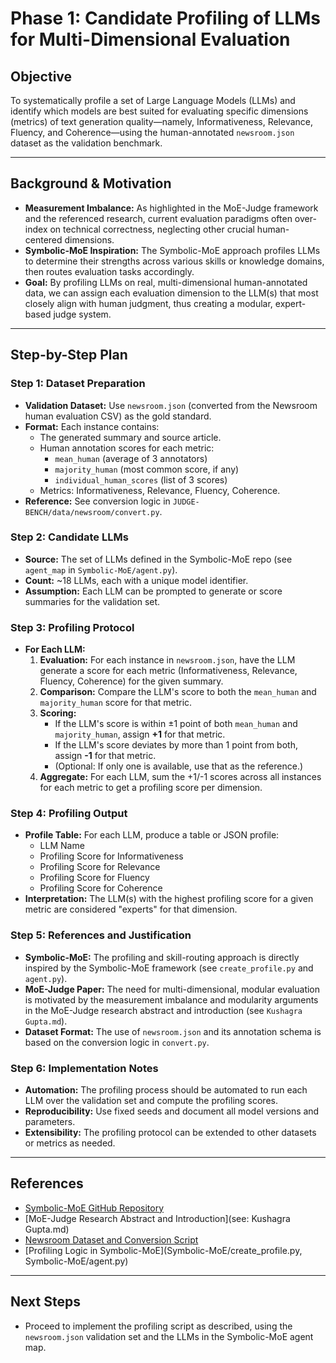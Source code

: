 # Phase 1: Candidate Profiling of LLMs for Multi-Dimensional Evaluation

## Objective

To systematically profile a set of Large Language Models (LLMs) and identify which models are best suited for evaluating specific dimensions (metrics) of text generation quality—namely, Informativeness, Relevance, Fluency, and Coherence—using the human-annotated `newsroom.json` dataset as the validation benchmark.

---

## Background & Motivation

- **Measurement Imbalance:** As highlighted in the MoE-Judge framework and the referenced research, current evaluation paradigms often over-index on technical correctness, neglecting other crucial human-centered dimensions.
- **Symbolic-MoE Inspiration:** The Symbolic-MoE approach profiles LLMs to determine their strengths across various skills or knowledge domains, then routes evaluation tasks accordingly.
- **Goal:** By profiling LLMs on real, multi-dimensional human-annotated data, we can assign each evaluation dimension to the LLM(s) that most closely align with human judgment, thus creating a modular, expert-based judge system.

---

## Step-by-Step Plan

### Step 1: Dataset Preparation

- **Validation Dataset:** Use `newsroom.json` (converted from the Newsroom human evaluation CSV) as the gold standard.
- **Format:** Each instance contains:
  - The generated summary and source article.
  - Human annotation scores for each metric:
    - `mean_human` (average of 3 annotators)
    - `majority_human` (most common score, if any)
    - `individual_human_scores` (list of 3 scores)
  - Metrics: Informativeness, Relevance, Fluency, Coherence.
- **Reference:** See conversion logic in `JUDGE-BENCH/data/newsroom/convert.py`.

### Step 2: Candidate LLMs

- **Source:** The set of LLMs defined in the Symbolic-MoE repo (see `agent_map` in `Symbolic-MoE/agent.py`).
- **Count:** ~18 LLMs, each with a unique model identifier.
- **Assumption:** Each LLM can be prompted to generate or score summaries for the validation set.

### Step 3: Profiling Protocol

- **For Each LLM:**
  1. **Evaluation:** For each instance in `newsroom.json`, have the LLM generate a score for each metric (Informativeness, Relevance, Fluency, Coherence) for the given summary.
  2. **Comparison:** Compare the LLM's score to both the `mean_human` and `majority_human` score for that metric.
  3. **Scoring:**
     - If the LLM's score is within ±1 point of both `mean_human` and `majority_human`, assign **+1** for that metric.
     - If the LLM's score deviates by more than 1 point from both, assign **-1** for that metric.
     - (Optional: If only one is available, use that as the reference.)
  4. **Aggregate:** For each LLM, sum the +1/-1 scores across all instances for each metric to get a profiling score per dimension.

### Step 4: Profiling Output

- **Profile Table:** For each LLM, produce a table or JSON profile:
  - LLM Name
  - Profiling Score for Informativeness
  - Profiling Score for Relevance
  - Profiling Score for Fluency
  - Profiling Score for Coherence
- **Interpretation:** The LLM(s) with the highest profiling score for a given metric are considered "experts" for that dimension.

### Step 5: References and Justification

- **Symbolic-MoE:** The profiling and skill-routing approach is directly inspired by the Symbolic-MoE framework (see `create_profile.py` and `agent.py`).
- **MoE-Judge Paper:** The need for multi-dimensional, modular evaluation is motivated by the measurement imbalance and modularity arguments in the MoE-Judge research abstract and introduction (see `Kushagra Gupta.md`).
- **Dataset Format:** The use of `newsroom.json` and its annotation schema is based on the conversion logic in `convert.py`.

### Step 6: Implementation Notes

- **Automation:** The profiling process should be automated to run each LLM over the validation set and compute the profiling scores.
- **Reproducibility:** Use fixed seeds and document all model versions and parameters.
- **Extensibility:** The profiling protocol can be extended to other datasets or metrics as needed.

---

## References

- [Symbolic-MoE GitHub Repository](link-to-your-repo)
- [MoE-Judge Research Abstract and Introduction](see: Kushagra Gupta.md)
- [Newsroom Dataset and Conversion Script](JUDGE-BENCH/data/newsroom/convert.py)
- [Profiling Logic in Symbolic-MoE](Symbolic-MoE/create_profile.py, Symbolic-MoE/agent.py)

---

## Next Steps
- Proceed to implement the profiling script as described, using the `newsroom.json` validation set and the LLMs in the Symbolic-MoE agent map. 